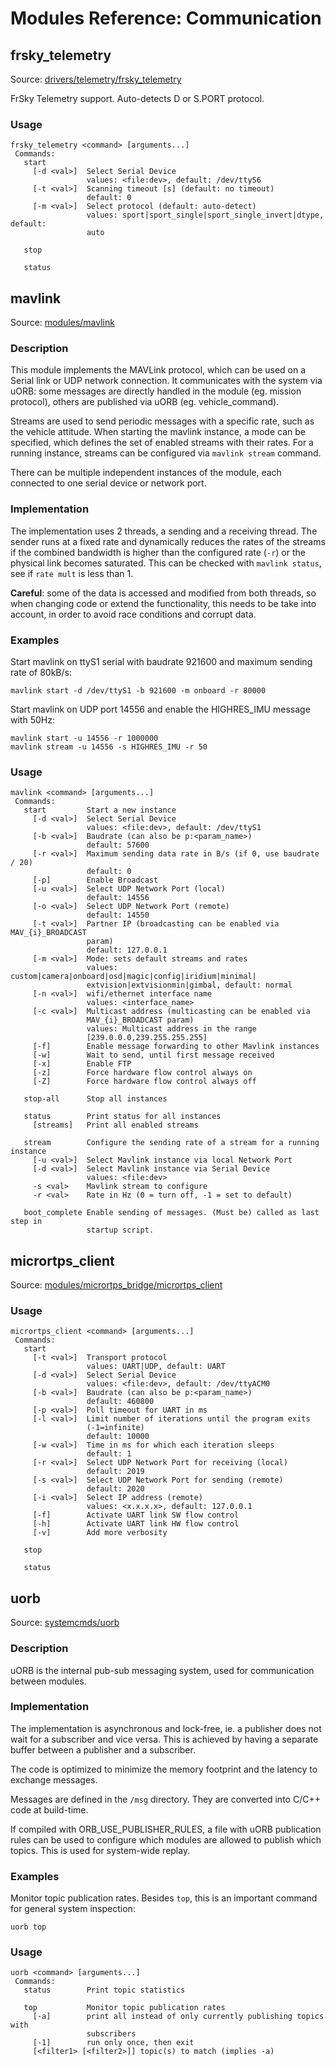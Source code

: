 # Modules Reference: Communication

## frsky_telemetry
Source: [drivers/telemetry/frsky_telemetry](https://github.com/PX4/PX4-Autopilot/tree/master/src/drivers/telemetry/frsky_telemetry)

FrSky Telemetry support. Auto-detects D or S.PORT protocol.
<a id="frsky_telemetry_usage"></a>
### Usage
```
frsky_telemetry <command> [arguments...]
 Commands:
   start
     [-d <val>]  Select Serial Device
                 values: <file:dev>, default: /dev/ttyS6
     [-t <val>]  Scanning timeout [s] (default: no timeout)
                 default: 0
     [-m <val>]  Select protocol (default: auto-detect)
                 values: sport|sport_single|sport_single_invert|dtype, default:
                 auto

   stop

   status
```
## mavlink
Source: [modules/mavlink](https://github.com/PX4/PX4-Autopilot/tree/master/src/modules/mavlink)


### Description
This module implements the MAVLink protocol, which can be used on a Serial link or UDP network connection.
It communicates with the system via uORB: some messages are directly handled in the module (eg. mission
protocol), others are published via uORB (eg. vehicle_command).

Streams are used to send periodic messages with a specific rate, such as the vehicle attitude.
When starting the mavlink instance, a mode can be specified, which defines the set of enabled streams with their rates.
For a running instance, streams can be configured via `mavlink stream` command.

There can be multiple independent instances of the module, each connected to one serial device or network port.

### Implementation
The implementation uses 2 threads, a sending and a receiving thread. The sender runs at a fixed rate and dynamically
reduces the rates of the streams if the combined bandwidth is higher than the configured rate (`-r`) or the
physical link becomes saturated. This can be checked with `mavlink status`, see if `rate mult` is less than 1.

**Careful**: some of the data is accessed and modified from both threads, so when changing code or extend the
functionality, this needs to be take into account, in order to avoid race conditions and corrupt data.

### Examples
Start mavlink on ttyS1 serial with baudrate 921600 and maximum sending rate of 80kB/s:
```
mavlink start -d /dev/ttyS1 -b 921600 -m onboard -r 80000
```

Start mavlink on UDP port 14556 and enable the HIGHRES_IMU message with 50Hz:
```
mavlink start -u 14556 -r 1000000
mavlink stream -u 14556 -s HIGHRES_IMU -r 50
```

<a id="mavlink_usage"></a>
### Usage
```
mavlink <command> [arguments...]
 Commands:
   start         Start a new instance
     [-d <val>]  Select Serial Device
                 values: <file:dev>, default: /dev/ttyS1
     [-b <val>]  Baudrate (can also be p:<param_name>)
                 default: 57600
     [-r <val>]  Maximum sending data rate in B/s (if 0, use baudrate / 20)
                 default: 0
     [-p]        Enable Broadcast
     [-u <val>]  Select UDP Network Port (local)
                 default: 14556
     [-o <val>]  Select UDP Network Port (remote)
                 default: 14550
     [-t <val>]  Partner IP (broadcasting can be enabled via MAV_{i}_BROADCAST
                 param)
                 default: 127.0.0.1
     [-m <val>]  Mode: sets default streams and rates
                 values: custom|camera|onboard|osd|magic|config|iridium|minimal|
                 extvision|extvisionmin|gimbal, default: normal
     [-n <val>]  wifi/ethernet interface name
                 values: <interface_name>
     [-c <val>]  Multicast address (multicasting can be enabled via
                 MAV_{i}_BROADCAST param)
                 values: Multicast address in the range
                 [239.0.0.0,239.255.255.255]
     [-f]        Enable message forwarding to other Mavlink instances
     [-w]        Wait to send, until first message received
     [-x]        Enable FTP
     [-z]        Force hardware flow control always on
     [-Z]        Force hardware flow control always off

   stop-all      Stop all instances

   status        Print status for all instances
     [streams]   Print all enabled streams

   stream        Configure the sending rate of a stream for a running instance
     [-u <val>]  Select Mavlink instance via local Network Port
     [-d <val>]  Select Mavlink instance via Serial Device
                 values: <file:dev>
     -s <val>    Mavlink stream to configure
     -r <val>    Rate in Hz (0 = turn off, -1 = set to default)

   boot_complete Enable sending of messages. (Must be) called as last step in
                 startup script.
```
## micrortps_client
Source: [modules/micrortps_bridge/micrortps_client](https://github.com/PX4/PX4-Autopilot/tree/master/src/modules/micrortps_bridge/micrortps_client)

<a id="micrortps_client_usage"></a>
### Usage
```
micrortps_client <command> [arguments...]
 Commands:
   start
     [-t <val>]  Transport protocol
                 values: UART|UDP, default: UART
     [-d <val>]  Select Serial Device
                 values: <file:dev>, default: /dev/ttyACM0
     [-b <val>]  Baudrate (can also be p:<param_name>)
                 default: 460800
     [-p <val>]  Poll timeout for UART in ms
     [-l <val>]  Limit number of iterations until the program exits
                 (-1=infinite)
                 default: 10000
     [-w <val>]  Time in ms for which each iteration sleeps
                 default: 1
     [-r <val>]  Select UDP Network Port for receiving (local)
                 default: 2019
     [-s <val>]  Select UDP Network Port for sending (remote)
                 default: 2020
     [-i <val>]  Select IP address (remote)
                 values: <x.x.x.x>, default: 127.0.0.1
     [-f]        Activate UART link SW flow control
     [-h]        Activate UART link HW flow control
     [-v]        Add more verbosity

   stop

   status
```
## uorb
Source: [systemcmds/uorb](https://github.com/PX4/PX4-Autopilot/tree/master/src/systemcmds/uorb)


### Description
uORB is the internal pub-sub messaging system, used for communication between modules.

### Implementation
The implementation is asynchronous and lock-free, ie. a publisher does not wait for a subscriber and vice versa.
This is achieved by having a separate buffer between a publisher and a subscriber.

The code is optimized to minimize the memory footprint and the latency to exchange messages.

Messages are defined in the `/msg` directory. They are converted into C/C++ code at build-time.

If compiled with ORB_USE_PUBLISHER_RULES, a file with uORB publication rules can be used to configure which
modules are allowed to publish which topics. This is used for system-wide replay.

### Examples
Monitor topic publication rates. Besides `top`, this is an important command for general system inspection:
```
uorb top
```

<a id="uorb_usage"></a>
### Usage
```
uorb <command> [arguments...]
 Commands:
   status        Print topic statistics

   top           Monitor topic publication rates
     [-a]        print all instead of only currently publishing topics with
                 subscribers
     [-1]        run only once, then exit
     [<filter1> [<filter2>]] topic(s) to match (implies -a)
```
